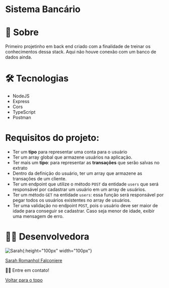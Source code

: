 # Sistema Bancário

# 📄 Sobre

Primeiro projetinho em back end criado com a finalidade de treinar os conhecimentos dessa stack. Aqui não houve conexão com um banco de dados ainda.

# 🛠 Tecnologias

- NodeJS
- Express
- Cors
- TypeScript
- Postman

# Requisitos do projeto:

- Ter um **tipo** para representar uma conta para o usuário
- Ter um array global que armazene usuários na aplicação.
- Ter mais um **tipo**: para representar as **transações** que serão salvas no extrato
- Dentro da definição do usuário, ter um array que armazene as transações de um cliente.
- Ter um endpoint  que utilize o método `POST` da entidade `users` que será responsável por cadastrar um usuário em um array de usuários.
- Ter um método `GET` na entidade `users`: essa função será responsável por pegar todos os usuários existentes no array de usuários.
- Ter uma validação no endpoint `POST`, pois o usuário deve ser maior de idade para conseguir se cadastrar. Caso seja menor de idade, exibir uma mensagem de erro.

# 👩‍💻 Desenvolvedora

![Sarah](https://user-images.githubusercontent.com/86701927/139923533-9d3064bf-071e-4651-840f-4434d2b24a7b.jpg){:height="100px" width="100px"}

[Sarah Romanhol Falconiere](https://www.linkedin.com/in/sarahromanhol)

👋🏽 Entre em contato!

<a href="#top">Voltar para o topo</a>
